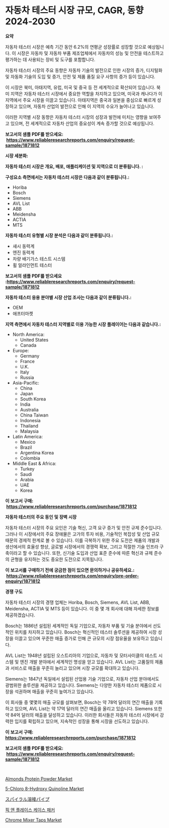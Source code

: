 <p><h1>자동차 테스터 시장 규모, CAGR, 동향 2024-2030</h1></p><p><strong>요약</strong></p>
<p><p>자동차 테스터 시장은 예측 기간 동안 6.2%의 연평균 성장률로 성장할 것으로 예상됩니다. 이 시장은 자동차 및 자동차 부품 제조업체에서 자동차의 성능 및 안전을 테스트하고 평가하는 데 사용되는 장비 및 도구를 포함합니다.</p><p>자동차 테스터 시장의 주요 동향은 자동차 기술의 발전으로 인한 시장의 증가, 디지털화 및 자동화 기술의 도입 및 증가, 안전 및 제품 품질 요구 사항의 증가 등이 있습니다.</p><p>이 시장은 북미, 아태지역, 유럽, 미국 및 중국 등 전 세계적으로 확산되어 있습니다. 북미 지역은 자동차 테스터 시장에서 중요한 역할을 차지하고 있으며, 미국과 캐나다가 이 지역에서 주요 시장을 이끌고 있습니다. 아태지역은 중국과 일본을 중심으로 빠르게 성장하고 있으며, 자동차 산업의 발전으로 인해 이 지역의 수요가 늘어나고 있습니다.</p><p>이러한 지역별 시장 동향은 자동차 테스터 시장의 성장과 발전에 미치는 영향을 보여주고 있으며, 전 세계적으로 자동차 산업의 중요성이 계속 증가할 것으로 예상됩니다.</p></p>
<p><strong>보고서의 샘플 PDF를 받으세요: &nbsp;<a href="https://www.reliableresearchreports.com/enquiry/request-sample/1871812">https://www.reliableresearchreports.com/enquiry/request-sample/1871812</a></strong></p>
<p><strong>시장 세분화:</strong></p>
<p><strong> 자동차 테스터 시장은 개요, 배포, 애플리케이션 및 지역으로 더 분류됩니다. :</strong></p>
<p><strong>구성요소 측면에서는 자동차 테스터 시장은 다음과 같이 분류됩니다.:</strong></p>
<p><ul><li>Horiba</li><li>Bosch</li><li>Siemens</li><li>AVL List</li><li>ABB</li><li>Meidensha</li><li>ACTIA</li><li>MTS</li></ul></p>
<p><strong> 자동차 테스터 유형별 시장 분석은 다음과 같이 분류됩니다.:</strong></p>
<p><ul><li>섀시 동력계</li><li>엔진 동력계</li><li>차량 배기가스 테스트 시스템</li><li>휠 얼라인먼트 테스터</li></ul></p>
<p><strong>보고서의 샘플 PDF를 받으세요 :<a href="https://www.reliableresearchreports.com/enquiry/request-sample/1871812">https://www.reliableresearchreports.com/enquiry/request-sample/1871812</a></strong></p>
<p><strong> 자동차 테스터 응용 분야별 시장 산업 조사는 다음과 같이 분류됩니다.:</strong></p>
<p><ul><li>OEM</li><li>애프터마켓</li></ul></p>
<p><strong>지역 측면에서 자동차 테스터 지역별로 이용 가능한 시장 플레이어는 다음과 같습니다.:</strong></p>
<p><ul>
    <li>
        North America:
        <ul>
            <li>United States</li>
            <li>Canada</li>
        </ul>
    </li>
    <li>
        Europe:
        <ul>
            <li>Germany</li>
            <li>France</li>
            <li>U.K.</li>
            <li>Italy</li>
            <li>Russia</li>
        </ul>
    </li>
    <li>
        Asia-Pacific:
        <ul>
            <li>China</li>
            <li>Japan</li>
            <li>South Korea</li>
            <li>India</li>
            <li>Australia</li>
            <li>China Taiwan</li>
            <li>Indonesia</li>
            <li>Thailand</li>
            <li>Malaysia</li>
        </ul>
    </li>
    <li>
        Latin America:
        <ul>
            <li>Mexico</li>
            <li>Brazil</li>
            <li>Argentina Korea</li>
            <li>Colombia</li>
        </ul>
    </li>
    <li>
        Middle East & Africa:
        <ul>
            <li>Turkey</li>
            <li>Saudi</li>
            <li>Arabia</li>
            <li>UAE</li>
            <li>Korea</li>
        </ul>
    </li>
    </ul></p>
<p><strong>이 보고서 구매: &nbsp;<a href="https://www.reliableresearchreports.com/purchase/1871812">https://www.reliableresearchreports.com/purchase/1871812</a></strong></p>
<p><strong>자동차 테스터의 주요 동인 및 장벽 시장</strong></p>
<p><p>자동차 테스터 시장의 주요 요인은 기술 혁신, 고객 요구 증가 및 안전 규제 준수입니다. 그러나 이 시장에서의 주요 장애물은 고가의 투자 비용, 기술적인 복잡성 및 산업 규모 때문의 경제적 한계로 볼 수 있습니다. 이를 극복하기 위한 주요 도전은 제품의 개발과 생산에서의 효율성 향상, 글로벌 시장에서의 경쟁력 확보, 그리고 적절한 기술 인프라 구축이라고 할 수 있습니다. 또한, 신기술 도입과 산업 표준 준수에 따른 혁신과 규제 준수의 균형을 유지하는 것도 중요한 도전으로 지목됩니다.</p></p>
<p><strong>이 보고서를 구매하기 전에 궁금한 점이 있으면 문의하거나 공유하세요.: &nbsp;<a href="https://www.reliableresearchreports.com/enquiry/pre-order-enquiry/1871812">https://www.reliableresearchreports.com/enquiry/pre-order-enquiry/1871812</a></strong></p>
<p><strong>경쟁 구도</strong></p>
<p><p>자동차 테스터 시장의 경쟁 업체는 Horiba, Bosch, Siemens, AVL List, ABB, Meidensha, ACTIA 및 MTS 등이 있습니다. 이 중 몇 개 회사에 대해 자세한 정보를 제공하겠습니다.</p><p>Bosch는 1886년 설립된 세계적인 독일 기업으로, 자동차 부품 및 기술 분야에서 선도적인 위치를 차지하고 있습니다. Bosch는 혁신적인 테스터 솔루션을 제공하여 시장 성장을 이끌고 있으며 꾸준한 매출 증가로 인해 큰 규모의 시장 점유율을 보유하고 있습니다.</p><p>AVL List는 1948년 설립된 오스트리아의 기업으로, 자동차 및 모터사이클의 테스트 시스템 및 엔진 개발 분야에서 세계적인 명성을 얻고 있습니다. AVL List는 고품질의 제품과 서비스로 매출을 꾸준히 늘리고 있으며 시장 규모를 확대하고 있습니다.</p><p>Siemens는 1847년 독일에서 설립된 산업용 기술 기업으로, 자동차 산업 분야에서도 광범위한 솔루션을 제공하고 있습니다. Siemens는 다양한 자동차 테스터 제품으로 시장을 석권하며 매출을 꾸준히 높여가고 있습니다.</p><p>이 회사들 중 몇몇의 매출 규모를 살펴보면, Bosch는 약 78억 달러의 연간 매출을 기록하고 있으며, AVL List는 약 17억 달러의 연간 매출을 올리고 있습니다. Siemens 또한 약 84억 달러의 매출을 달성하고 있습니다. 이러한 회사들은 자동차 테스터 시장에서 강력한 입지를 확립하고 있으며, 지속적인 성장을 통해 시장을 선도하고 있습니다.</p></p>
<p><strong>이 보고서 구매: &nbsp; <a href="https://www.reliableresearchreports.com/purchase/1871812">https://www.reliableresearchreports.com/purchase/1871812</a></strong></p>
<p><strong>보고서의 샘플 PDF를 받으세요: &nbsp;<a href="https://www.reliableresearchreports.com/enquiry/request-sample/1871812">https://www.reliableresearchreports.com/enquiry/request-sample/1871812</a></strong><strong></strong></p>
<p>&nbsp;</p>
<p><p><a href="https://issuu.com/reportprime-2/docs/almonds-protein-powder-market-size-2030.pptx">Almonds Protein Powder Market</a></p><p><a href="https://issuu.com/reportprime-2/docs/5-chloro-8-hydroxy-quinoline-market-size-2030.pptx">5-Chloro 8-Hydroxy Quinoline Market</a></p><p><a href="https://github.com/oqxogxyvqe90775/Market-Research-Report-List-1/blob/main/52256183824.md">スパイラル溶接パイプ</a></p><p><a href="https://medium.com/@vlcostes/%ED%94%BD-%EC%95%A4-%ED%94%8C%EB%A0%88%EC%9D%B4%EC%8A%A4-%EC%BC%80%EC%9D%B4%EC%8A%A4-%ED%8C%A8%EC%BB%A4-%EC%8B%9C%EC%9E%A5-%EC%A1%B0%EC%82%AC-%EB%B3%B4%EA%B3%A0%EC%84%9C-%EA%B7%B8-%EC%97%AD%EC%82%AC-%EB%B0%8F-2024%EB%85%84%EB%B6%80%ED%84%B0-2031%EB%85%84%EA%B9%8C%EC%A7%80%EC%9D%98-%EC%98%88%EC%B8%A1-8fc374f92219">픽 앤 플레이스 케이스 패커</a></p><p><a href="https://github.com/RoccoManning/Market-Research-Report-List-4/blob/main/chrome-mixer-taps-market.md">Chrome Mixer Taps Market</a></p></p>